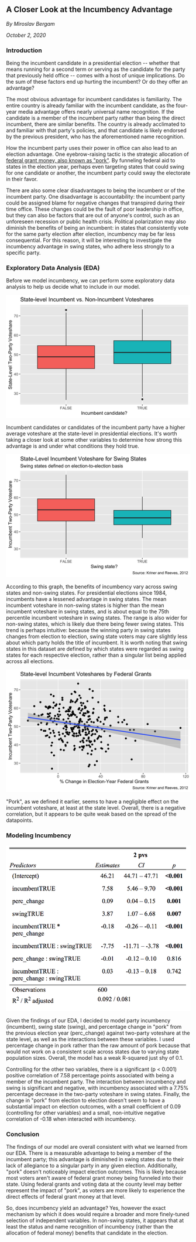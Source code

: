 ## A Closer Look at the Incumbency Advantage

_By Miroslav Bergam_

_October 2, 2020_

### Introduction

Being the incumbent candidate in a presidential election -- whether that means running for a second term or serving as the candidate for the party that previously held office -- comes with a host of unique implications. Do the sum of these factors end up hurting the incumbent? Or do they offer an advantage? 

The most obvious advantage for incumbent candidates is familiarity. The entire country is already familiar with the incumbent candidate, as the four-year media advantage offers nearly universal name recognition. If the candidate is a member of the incumbent party rather than being the direct incumbent, there are similar benefits. The country is already acclimated to and familiar with that party's policies, and that candidate is likely endorsed by the previous president, who has the aforementioned name recognition. 

How the incumbent party uses their power in office can also lead to an election advantage. One eyebrow-raising tactic is the strategic allocation of [federal grant money, also known as "pork"](https://hollis.harvard.edu/primo-explore/fulldisplay?docid=TN_cdi_proquest_journals_1018073231&context=PC&vid=HVD2&search_scope=everything&tab=everything&lang=en_US). By funneling federal aid to states in the election year, perhaps even targeting states that could swing for one candidate or another, the incumbent party could sway the electorate in their favor. 

There are also some clear disadvantages to being the incumbent or of the incumbent party. One disadvantage is accountability: the incumbent party could be assigned blame for negative changes that transpired during their time office. These changes could be the fault of poor leadership in office, but they can also be factors that are out of anyone's control, such as an unforeseen recession or public health crisis. Political polarization may also diminish the benefits of being an incumbent: in states that consistently vote for the same party election after election, incumbency may be far less consequential. For this reason, it will be interesting to investigate the incumbency advantage in swing states, who adhere less strongly to a specific party.

### Exploratory Data Analysis (EDA)

Before we model incumbency, we can perform some exploratory data analysis to help us decide what to include in our model. 

![](../figures/incumbent_box.jpg)

Incumbent candidates or candidates of the incumbent party have a higher average voteshare at the state-level in presidential elections. It's worth taking a closer look at some other variables to determine how strong this advantage is and under what conditions they hold true. 

![](../figures/incumbent_swing.jpg)

According to this graph, the benefits of incumbency vary across swing states and non-swing states. For presidential elections since 1984, incumbents have a lessened advantage in swing states. The mean incumbent voteshare in non-swing states is higher than the mean incumbent voteshare in swing states, and is about equal to the 75th percentile incumbent voteshare in swing states. The range is also wider for non-swing states, which is likely due there being fewer swing states.
This trend is perhaps intuitive: because the winning party in swing states changes from election to election, swing state voters may care slightly less about which party holds the title of incumbent. 
It is worth noting that swing states in this dataset are defined by which states were regarded as swing states for each respective election, rather than a singular list being applied across all elections. 

![](../figures/incumbent_grants.jpg)

"Pork", as we defined it earlier, seems to have a negligible effect on the incumbent voteshare, at least at the state level. Overall, there is a negative correlation, but it appears to be quite weak based on the spread of the datapoints. 

### Modeling Incumbency

![](../figures/incumbent_table.png)

Given the findings of our EDA, I decided to model party incumbency (incumbent), swing state (swing), and percentage change in "pork" from the previous election year (perc_change) against two-party voteshare at the state level, as well as the interactions between these variables. I used percentage change in pork rather than the raw amount of pork because that would not work on a consistent scale across states due to varying state population sizes. Overall, the model has a weak R-squared just shy of 0.1. 

Controlling for the other two variables, there is a significant (p < 0.001) positive correlation of 7.58 percentage points associated with being a member of the incumbent party. The interaction between incumbency and swing is significant and negative, with incumbency associated with a 7.75% percentage decrease in the two-party voteshare in swing states. Finally, the change in "pork" from election to election doesn't seem to have a substantial impact on election outcomes, with a small coefficient of 0.09 (controlling for other variables) and a small, non-intuitive negative correlation of -0.18 when interacted with incumbency. 

### Conclusion

The findings of our model are overall consistent with what we learned from our EDA. There is a measurable advantage to being a member of the incumbent party; this advantage is diminished in swing states due to their lack of allegiance to a singular party in any given election. Additionally, "pork" doesn't noticeably impact election outcomes. This is likely because most voters aren't aware of federal grant money being funneled into their state. Using federal grants and voting data at the county level may better represent the impact of "pork", as voters are more likely to experience the direct effects of federal grant money at that level. 

So, does incumbency yield an advantage? Yes, however the exact mechanism by which it does would require a broader and more finely-tuned selection of independent variables. In non-swing states, it appears that at least the status and name recognition of incumbency (rather than the allocation of federal money) benefits that candidate in the election. 
